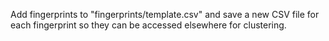 Add fingerprints to "fingerprints/template.csv" and save a new CSV file for each fingerprint so they can be accessed elsewhere for clustering.

